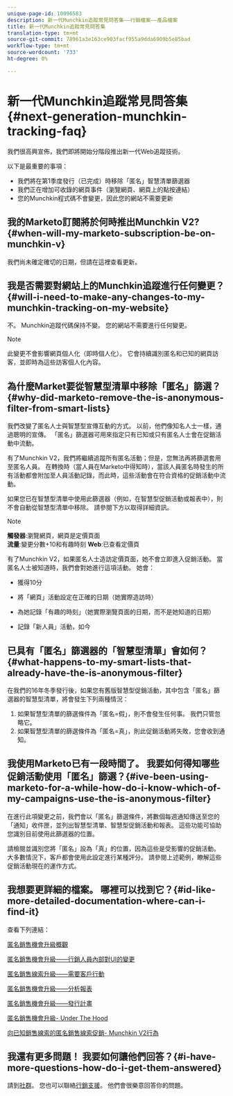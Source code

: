 ```yaml
---
unique-page-id: 10096583
description: 新一代Munchkin追蹤常見問答集——行銷檔案——產品檔案
title: 新一代Munchkin追蹤常見問答集
translation-type: tm+mt
source-git-commit: 78961a3e163ce903facf955a9dda6909b5e85bad
workflow-type: tm+mt
source-wordcount: '733'
ht-degree: 0%

---
```



# 新一代Munchkin追蹤常見問答集{#next-generation-munchkin-tracking-faq}

我們很高興宣佈，我們即將開始分階段推出新一代Web追蹤技術。

以下是最重要的事項：

* 我們將在第1季度發行（已完成）時移除「匿名」智慧清單篩選器
* 我們正在增加可收錄的網頁事件（瀏覽網頁、網頁上的點按連結）
* 您的Munchkin程式碼不會變更，因此您的網站不需要更新

## 我的Marketo訂閱將於何時推出Munchkin V2?{#when-will-my-marketo-subscription-be-on-munchkin-v}

我們尚未確定確切的日期，但請在這裡查看更新。

## 我是否需要對網站上的Munchkin追蹤進行任何變更？{#will-i-need-to-make-any-changes-to-my-munchkin-tracking-on-my-website}

不。 Munchkin追蹤代碼保持不變。 您的網站不需要進行任何變更。

>[!NOTE]
>
>此變更不會影響網頁個人化（即時個人化）。 它會持續識別匿名和已知的網頁訪客，並即時為這些訪客個人化內容。

## 為什麼Market要從智慧型清單中移除「匿名」篩選？{#why-did-marketo-remove-the-is-anonymous-filter-from-smart-lists}

我們改變了匿名人士與智慧型宣傳互動的方式。 以前，他們像知名人士一樣，通過聰明的宣傳。 「匿名」篩選器可用來指定只有已知或只有匿名人士會在促銷活動中流動。

有了Munchkin V2，我們將繼續追蹤所有匿名活動；但是，您無法再將篩選套用至匿名人員。 在轉換時（當人員在Marketo中得知時），當該人員匿名時發生的所有活動都會附加至人員活動記錄，而此時，這些活動會在符合資格的促銷活動中流動。

如果您已在智慧型清單中使用此篩選器（例如，在智慧型促銷活動或報表中），則不會自動從智慧型清單中移除。 請參閱下方以取得詳細資訊。

>[!NOTE]
>
>**觸發器**:瀏覽網頁，網頁是定價頁面\
>**流量**:變更分數+10和有趣時刻
>**Web**:已查看定價頁
>
>有了Munchkin V2，如果匿名人士造訪定價頁面，她不會立即進入促銷活動。 當匿名人士被知道時，我們會對她進行這項活動。 她會：
>
>* 獲得10分
   >
   >
* 將「網頁」活動設定在正確的日期（她實際造訪時）
   >
   >
* 為她記錄「有趣的時刻」（她實際瀏覽頁面的日期，而不是她知道的日期）
   >
   >
* 記錄「新人員」活動，如今


## 已具有「匿名」篩選器的「智慧型清單」會如何？{#what-happens-to-my-smart-lists-that-already-have-the-is-anonymous-filter}

在我們的16年冬季發行後，如果您有舊版智慧型促銷活動，其中包含「匿名」篩選器的智慧型清單，將會發生下列兩種情況：

1. 如果智慧型清單的篩選條件為「匿名=假」，則不會發生任何事。 我們只管忽略它。
1. 如果智慧型清單的篩選條件為「匿名=真」，則此促銷活動將失敗，您會收到通知。

## 我使用Marketo已有一段時間了。 我要如何得知哪些促銷活動使用「匿名」篩選？{#ive-been-using-marketo-for-a-while-how-do-i-know-which-of-my-campaigns-use-the-is-anonymous-filter}

在進行此項變更之前，我們會以「匿名」篩選條件，將數個每週通知傳送至您的「通知」收件匣，並列出智慧型清單、智慧型促銷活動和報表。 這些功能可協助您識別目前使用此篩選器的位置。

請檢閱並識別您將「匿名」設為「真」的位置，因為這些是受影響的促銷活動。 大多數情況下，客戶都會使用此設定進行某種評分。 請參閱上述範例，瞭解這些促銷活動現在的運作方式。

## 我想要更詳細的檔案。 哪裡可以找到它？{#id-like-more-detailed-documentation-where-can-i-find-it}

查看下列連結：

[匿名銷售機會升級概觀](https://nation.marketo.com/docs/DOC-2937)

[匿名銷售機會升級——行銷人員內部對UI的變更](https://nation.marketo.com/docs/DOC-2938)

[匿名銷售線索升級——需要客戶行動](https://nation.marketo.com/docs/DOC-2939)

[匿名銷售機會升級——分析報表](https://nation.marketo.com/docs/DOC-2940)

[匿名銷售機會升級——發行計畫](https://nation.marketo.com/docs/DOC-2961)

[匿名銷售機會升級- Under The Hood](https://nation.marketo.com/docs/DOC-2962)

[向已知銷售線索的匿名銷售線索促銷- Munchkin V2行為](https://nation.marketo.com/docs/DOC-2963)

## 我還有更多問題！ 我要如何讓他們回答？{#i-have-more-questions-how-do-i-get-them-answered}

請到[社群](https://nation.marketo.com/welcome)。 您也可以聯絡[行銷支援](https://nation.marketo.com/t5/Support/ct-p/Support)。 他們會很樂意回答你的問題。
